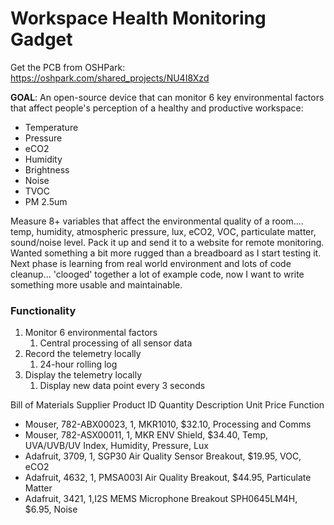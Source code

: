 # Workspace Health Monitoring Gadget

Get the PCB from OSHPark:
https://oshpark.com/shared_projects/NU4I8Xzd

**GOAL**:  An open-source device that can monitor 6 key environmental factors that affect people's perception of a healthy and productive workspace:

- Temperature
- Pressure
- eCO2
- Humidity
- Brightness
- Noise
- TVOC
- PM 2.5um

Measure 8+ variables that affect the environmental quality of a room.... temp, humidity, atmospheric pressure, lux, eCO2, VOC, particulate matter, sound/noise level. Pack it up and send it to a website for remote monitoring. Wanted something a bit more rugged than a breadboard as I start testing it. Next phase is learning from real world environment and lots of code cleanup... 'clooged' together a lot of example code, now I want to write something more usable and maintainable.

### Functionality

1. Monitor 6 environmental factors
    1. Central processing of all sensor data
2. Record the telemetry locally
    1. 24-hour rolling log
3. Display the telemetry locally
    1. Display new data point every 3 seconds
    

Bill of Materials
Supplier	    Product ID	  Quantity Description	                               Unit Price	  Function

- Mouser, 782-ABX00023, 1, MKR1010, $32.10, Processing and Comms	
- Mouser, 782-ASX00011, 1, MKR ENV Shield, $34.40, Temp, UVA/UVB/UV Index, Humidity, Pressure, Lux	
- Adafruit, 3709, 1, SGP30 Air Quality Sensor Breakout, $19.95, VOC, eCO2	
- Adafruit, 4632, 1, PMSA003I Air Quality Breakout, $44.95, Particulate Matter
- Adafruit, 3421, 1,I2S MEMS Microphone Breakout SPH0645LM4H, $6.95, Noise	
